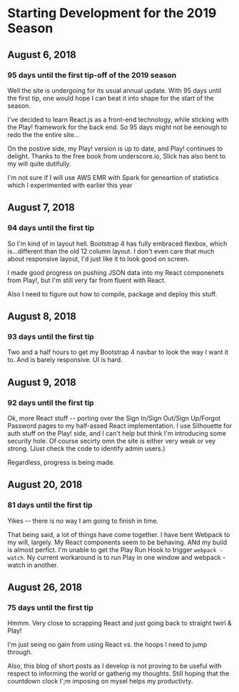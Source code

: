 
# Starting Development for the 2019 Season

## August 6, 2018 
### 95 days until the first tip-off of the 2019 season
Well the site is undergoing for its usual annual update.  With 95 days until the first tip, one would hope I can beat it into shape for the start of the season.

I've decided to learn React.js as a front-end technology, while sticking with the Play! framework for the back end.  So 95 days might not be eenough to redo the the entire site...

On the postive side, my Play! version is up to date, and Play! continues to delight.  Thanks to the free book from underscore.io, Slick has also bent to my will quite dutifully.

I'm not sure if I will use AWS EMR with Spark for geneartion of statistics which I experimented with earlier this year

## August 7, 2018
### 94 days until the first tip

So I'm kind of in layout hell.  Bootstrap 4 has fully embraced flexbox, which is...different than the old 12 column layout.  I don't even care that much about responsive layout, I'd just like it to look good on screen.

I made good progress on pushing JSON data into my React componenets from Play!, but I'm still very far from fluent with React.

Also I need to figure out how to compile, package and deploy this stuff.

## August 8, 2018
### 93 days until the first tip

Two and a half hours to get my Bootstrap 4 navbar to look the way I want it to.  And is barely responsive.  UI is hard.

## August 9, 2018
### 92 days until the first tip

Ok, more React stuff -- porting over the Sign In/Sign Out/Sign Up/Forgot Password pages to my half-assed React implementation.  I use Silhouette for auth stuff on the Play! side, and I can't help but think I'm introducing some security hole.  Of course secirty omn the site is either very weak or vey strong. (Just check the code to identify admin users.)

Regardless, progress is being made.

## August 20, 2018
### 81 days until the first tip

Yikes -- there is no way I am going to finish in time.

That being said, a lot of things have come together.  I have bent Webpack to my will, largely.  My React components seem to be behaving.  ANd my build is almost perfict.  I'm unable to get the Play Run Hook to trigger ```webpack -watch```. Ny current workaround is to run Play in one window and webpack -watch in another.


## August 26, 2018
### 75 days until the first tip

Hmmm. Very close to scrapping React and just going back to straight twirl & Play!

I'm just seing no gain from using React vs. the hoops I need to jump through.

Also, this blog of short posts as I develop is not proving to be useful with respect to informing the world or gatherig my thoughts.  Still hoping that the countdown clock I';m imposing on mysel helps my productivty.
